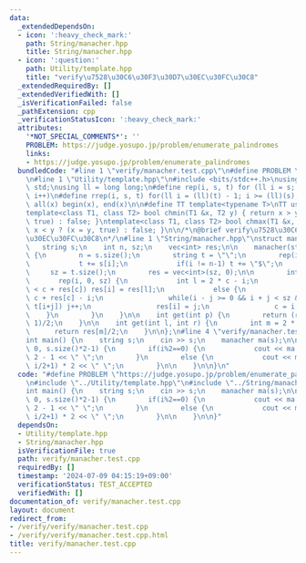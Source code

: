 ```yaml
---
data:
  _extendedDependsOn:
  - icon: ':heavy_check_mark:'
    path: String/manacher.hpp
    title: String/manacher.hpp
  - icon: ':question:'
    path: Utility/template.hpp
    title: "verify\u7528\u30C6\u30F3\u30D7\u30EC\u30FC\u30C8"
  _extendedRequiredBy: []
  _extendedVerifiedWith: []
  _isVerificationFailed: false
  _pathExtension: cpp
  _verificationStatusIcon: ':heavy_check_mark:'
  attributes:
    '*NOT_SPECIAL_COMMENTS*': ''
    PROBLEM: https://judge.yosupo.jp/problem/enumerate_palindromes
    links:
    - https://judge.yosupo.jp/problem/enumerate_palindromes
  bundledCode: "#line 1 \"verify/manacher.test.cpp\"\n#define PROBLEM \"https://judge.yosupo.jp/problem/enumerate_palindromes\"\
    \n#line 1 \"Utility/template.hpp\"\n#include <bits/stdc++.h>\nusing namespace\
    \ std;\nusing ll = long long;\n#define rep(i, s, t) for (ll i = s; i < (ll)(t);\
    \ i++)\n#define rrep(i, s, t) for(ll i = (ll)(t) - 1; i >= (ll)(s); i--)\n#define\
    \ all(x) begin(x), end(x)\n\n#define TT template<typename T>\nTT using vec = vector<T>;\n\
    template<class T1, class T2> bool chmin(T1 &x, T2 y) { return x > y ? (x = y,\
    \ true) : false; }\ntemplate<class T1, class T2> bool chmax(T1 &x, T2 y) { return\
    \ x < y ? (x = y, true) : false; }\n\n/*\n@brief verify\u7528\u30C6\u30F3\u30D7\
    \u30EC\u30FC\u30C8\n*/\n#line 1 \"String/manacher.hpp\"\nstruct manacher {\n \
    \   string s;\n    int n, sz;\n    vec<int> res;\n\n    manacher(string S) : s(S)\
    \ {\n        n = s.size();\n        string t = \"\";\n        rep(i, 0, n) {\n\
    \            t += s[i];\n            if(i != n-1) t += \"$\";\n        }\n   \
    \     sz = t.size();\n        res = vec<int>(sz, 0);\n\n        int c = 0;\n \
    \       rep(i, 0, sz) {\n            int l = 2 * c - i;\n            if(i + res[l]\
    \ < c + res[c]) res[i] = res[l];\n            else {\n                int j =\
    \ c + res[c] - i;\n                while(i - j >= 0 && i + j < sz && t[i-j] ==\
    \ t[i+j]) j++;\n                res[i] = j;\n                c = i;\n        \
    \    }\n        }\n    }\n\n    int get(int p) {\n        return (res[2 * p] +\
    \ 1)/2;\n    }\n\n    int get(int l, int r) {\n        int m = 2 * l + 1;\n  \
    \      return res[m]/2;\n    }\n\n};\n#line 4 \"verify/manacher.test.cpp\"\n\n\
    int main() {\n    string s;\n    cin >> s;\n    manacher ma(s);\n\n    rep(i,\
    \ 0, s.size()*2-1) {\n        if(i%2==0) {\n            cout << ma.get(i/2) *\
    \ 2 - 1 << \" \";\n        }\n        else {\n            cout << ma.get(i/2,\
    \ i/2+1) * 2 << \" \";\n        }\n\n    }\n\n}\n"
  code: "#define PROBLEM \"https://judge.yosupo.jp/problem/enumerate_palindromes\"\
    \n#include \"../Utility/template.hpp\"\n#include \"../String/manacher.hpp\"\n\n\
    int main() {\n    string s;\n    cin >> s;\n    manacher ma(s);\n\n    rep(i,\
    \ 0, s.size()*2-1) {\n        if(i%2==0) {\n            cout << ma.get(i/2) *\
    \ 2 - 1 << \" \";\n        }\n        else {\n            cout << ma.get(i/2,\
    \ i/2+1) * 2 << \" \";\n        }\n\n    }\n\n}"
  dependsOn:
  - Utility/template.hpp
  - String/manacher.hpp
  isVerificationFile: true
  path: verify/manacher.test.cpp
  requiredBy: []
  timestamp: '2024-07-09 04:15:19+09:00'
  verificationStatus: TEST_ACCEPTED
  verifiedWith: []
documentation_of: verify/manacher.test.cpp
layout: document
redirect_from:
- /verify/verify/manacher.test.cpp
- /verify/verify/manacher.test.cpp.html
title: verify/manacher.test.cpp
---
```


